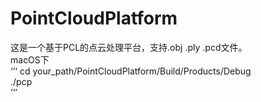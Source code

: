 # PointCloudPlatform
这是一个基于PCL的点云处理平台，支持.obj .ply .pcd文件。  
macOS下  
‘’‘
cd your_path/PointCloudPlatform/Build/Products/Debug  
./pcp  
’‘’
